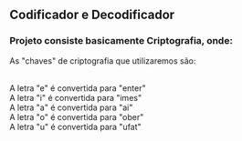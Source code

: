 <h2> Codificador e Decodificador</h2>
<h3> Projeto consiste basicamente Criptografia, onde:</h3>
<p>
	As "chaves" de criptografia que utilizaremos são:</p>
	</br>
	A letra "e" é convertida para "enter"
	</br>
	A letra "i" é convertida para "imes"
	</br>
	A letra "a" é convertida para "ai"
	</br>
	A letra "o" é convertida para "ober"
	</br>
	A letra "u" é convertida para "ufat"
</p>